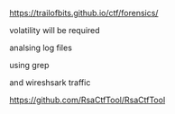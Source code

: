 https://trailofbits.github.io/ctf/forensics/

volatility will be required

analsing log files

using grep

and wireshsark  traffic

https://github.com/RsaCtfTool/RsaCtfTool